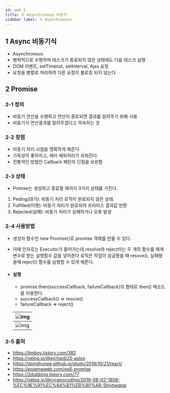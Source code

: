 ```yaml
---
id: web_5
title: ※ Asynchronous 비동기
sidebar_label: ※ Asynchronous
---
```


## 1 Async 비동기식

-   Asynchronous
-   병력적으로 수행하며 테스크가 종료되지 않은 상태에도 다음 테스크 실행
-   DOM 이벤트, setTimeout, setInterval, Ajax 요청
-   요청을 병렬로 처리하여 다른 요청이 블로킹 되지 않는다

## 2 Promise

### 2-1 정의

-   비동기 연산을 수행하고 연산이 종료되면 결과를 알려주기 위해 사용
-   비동기식 연산결과를 알려주겠다고 약속하는 것

### 2-2 장점

-   비동기 처리 시점을 명확하게 해준다.
-   가독성이 좋아지고, 에러 예외처리가 쉬워진다.
-   전통적인 방법인 Callback 패턴의 단점을 보완함

### 2-3 상태

-   Primise는 생성하고 종료될 때까지 3가지 상태를 가진다.

1. Peding(대기): 비동기 처리 로직이 완료되지 않은 상태.
2. Fulfilled(이행): 비동기 처리가 완료되어 프라미스 결과값 반환
3. Rejected(실패): 비동기 처리가 실패하거나 오류 발생

### 2-4 사용방법

-   생성자 함수인 new Promise()로 promise 객체를 만들 수 있다.
-   이때 인자로는 Executor가 들어가는데 resolve와 reject라는 두 개의 함수를 매게변수로 받는 실행함수 값을 넣어준다 로직은 작업이 성공했을 때 resove(), 실패했을때 reject() 함수를 실행할 수 있게 해준다.

-   #### 실행

    -   promise.then(successCallback, failureCallback)의 형태로 then() 메소드를 이용한다.
    -   successCallback() => resove()
    -   failureCallback => reject()

    | ![img](/img/web/web_5_1.png) |
    | ---------------------------- |
    | ![img](/img/web/web_5_2.png) |

### 2-5 출처

-   https://limboy.tistory.com/382
-   https://velog.io/@ejchaid/JS-axios
-   https://donghunee.github.io/study/2019/10/21/react/
-   https://poiemaweb.com/es6-promise
-   https://2dubbing.tistory.com/77
-   https://velog.io/@cyranocoding/2019-08-02-1808-%EC%9E%91%EC%84%B1%EB%90%A8-5hjytwqpqj
